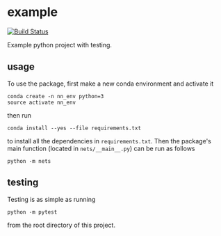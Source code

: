 # example

[![Build
Status](https://travis-ci.org/mepittma/bmi206-1.svg?branch=master)](https://travis-ci.org/mepittma/bmi206-1)

Example python project with testing.

## usage

To use the package, first make a new conda environment and activate it

```
conda create -n nn_env python=3
source activate nn_env
```

then run

```
conda install --yes --file requirements.txt
```

to install all the dependencies in `requirements.txt`. Then the package's
main function (located in `nets/__main__.py`) can be run as follows

```
python -m nets
```

## testing

Testing is as simple as running

```
python -m pytest
```

from the root directory of this project.
